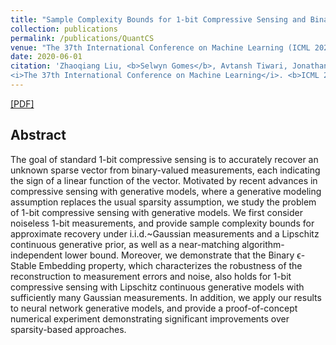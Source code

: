 ```yaml
---
title: "Sample Complexity Bounds for 1-bit Compressive Sensing and Binary Stable Embeddings with Generative Priors"
collection: publications
permalink: /publications/QuantCS
venue: "The 37th International Conference on Machine Learning (ICML 2020)"
date: 2020-06-01
citation: 'Zhaoqiang Liu, <b>Selwyn Gomes</b>, Avtansh Tiwari, Jonathan Scarlett.
<i>The 37th International Conference on Machine Learning</i>. <b>ICML 2020</b>.'
---
```

[[PDF]](https://arxiv.org/pdf/2002.01697.pdf)

## Abstract
The goal of standard 1-bit compressive sensing is to accurately recover an unknown sparse vector from binary-valued measurements, each indicating the sign of a linear function of the vector. Motivated by recent advances in compressive sensing with generative models, where a generative modeling assumption replaces the usual sparsity assumption, we study the problem of 1-bit compressive sensing with generative models. We first consider noiseless 1-bit measurements, and provide sample complexity bounds for approximate recovery under i.i.d.~Gaussian measurements and a Lipschitz continuous generative prior, as well as a near-matching algorithm-independent lower bound. Moreover, we demonstrate that the Binary ϵ-Stable Embedding property, which characterizes the robustness of the reconstruction to measurement errors and noise, also holds for 1-bit compressive sensing with Lipschitz continuous generative models with sufficiently many Gaussian measurements. In addition, we apply our results to neural network generative models, and provide a proof-of-concept numerical experiment demonstrating significant improvements over sparsity-based approaches.
